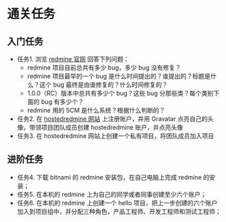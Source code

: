 # 通关任务

## 入门任务

- 任务1. 浏览 [redmine 官网](http://www.redmine.org/) 回答下列问题：
  - redmine 项目目前总共有多少 bug，多少 bug 没有修复？  
  - redmine 项目最早的一个 bug 是什么时间提出的？谁提出的？标题是什么？这个 bug 最终是由谁修复的？什么时间修复的？
  - 1.0.0（RC）版本中总共有多少个 bug？这些 bug 分那些类？每个类别下面的 bug 有多少个？
  - redmine 用的 SCM 是什么系统？根据什么判断的？
- 任务2. 在 [hostedredmine 网站](http://www.hostedredmine.com/) 上注册账户，并用 Gravatar 点亮自己的头像，带领项目团队成员创建 hostedredmine 账户，并点亮头像  
- 任务3. 在 hostedredmine 网站上创建一个私有项目，将团队成员加入项目  

## 进阶任务

- 任务4. 下载 bitnami 的 redmine 安装包，在自己电脑上完成 redmine 的安装；
- 任务5. 在本机的 redmine 上为自己的同学或者同事创建至少六个账户；
- 任务6. 在本机的 redmine 上创建一个 hello 项目，把上一步创建的六个账户加入到项目组中，并分配三种角色，产品工程师、开发工程师和测试工程师；
